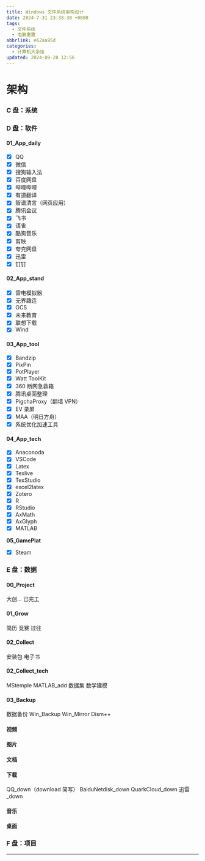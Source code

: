 ```yaml
---
title: Windows 文件系统架构设计
date: 2024-7-31 23:38:30 +0800
tags:
  - 文件系统
  - 电脑重置
abbrlink: e62aa95d
categories:
  - 计算机大杂烩
updated: 2024-09-28 12:56
---
```



# 架构

### C 盘：系统
### D 盘：软件
#### 01_App_daily

- [x] QQ
- [x] 微信
- [x] 搜狗输入法
- [x] 百度网盘
- [x] 哔哩哔哩
- [x] 有道翻译
- [x] 智谱清言（网页应用）
- [x] 腾讯会议
- [x] 飞书
- [x] 语雀
- [x] 酷狗音乐
- [x] 剪映
- [x] 夸克网盘
- [x] 迅雷
- [x] 钉钉
#### 02_App_stand

- [x] 雷电模拟器
- [x] 无界趣连
- [x] OCS
- [x] 未来教育
- [x] 联想下载
- [x] Wind
#### 03_App_tool

- [x] Bandzip
- [x] PixPin
- [x] PotPlayer
- [x] Watt ToolKit
- [x] 360 断网急救箱
- [x] 腾讯桌面整理
- [x] PigchaProxy（翻墙 VPN）
- [x] EV 录屏
- [x] MAA（明日方舟）
- [x] 系统优化加速工具
#### 04_App_tech

- [x] Anaconoda
- [x] VSCode
- [x] Latex
- [x] Texlive
- [x] TexStudio
- [x] excel2latex
- [x] Zotero
- [x] R
- [x] RStudio
- [x] AxMath
- [x] AxGlyph
- [x] MATLAB

**05_GamePlat**

- [x] Steam


### E 盘：数据
#### 00_Project
大创...
已完工
#### 01_Grow
简历
竞赛
过往
#### 02_Collect
安装包
电子书

#### 02_Collect_tech
MStemple
MATLAB_add
数据集
数学建模

#### 03_Backup
数据备份
Win_Backup
Win_Mirror
Dism++

#### 视频
#### **图片**
#### 文档
#### 下载
QQ_down（download 简写）
BaiduNetdisk_down
QuarkCloud_down
迅雷 _down
#### 音乐
#### 桌面


### F 盘：项目



---



